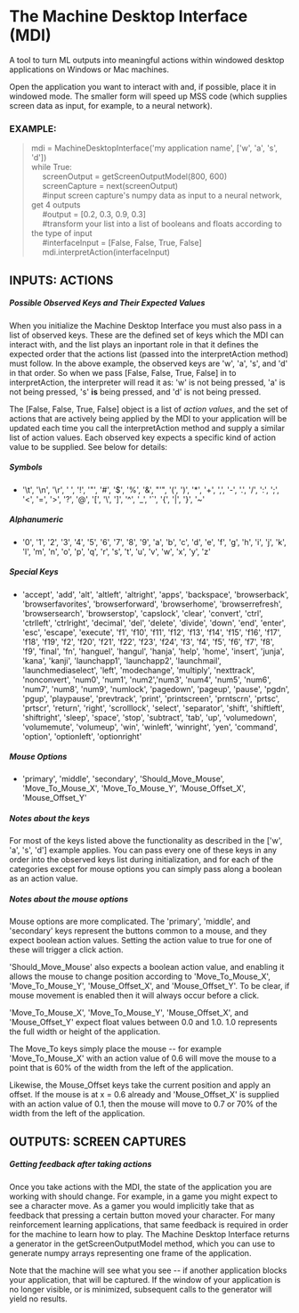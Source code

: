 # The Machine Desktop Interface (MDI)

A tool to turn ML outputs into meaningful actions within windowed desktop applications on Windows or Mac machines.

Open the application you want to interact with and, if possible, place it in windowed mode. The smaller form will speed up MSS code (which supplies screen data as input, for example, to a neural network).

### EXAMPLE:

> mdi = MachineDesktopInterface('my application name', ['w', 'a', 's', 'd'])  
> while True:  
> &nbsp;&nbsp;&nbsp;&nbsp; screenOutput = getScreenOutputModel(800, 600)  
> &nbsp;&nbsp;&nbsp;&nbsp; screenCapture = next(screenOutput)  
> &nbsp;&nbsp;&nbsp;&nbsp; \#input screen capture's numpy data as input to a neural network, get 4 outputs  
> &nbsp;&nbsp;&nbsp;&nbsp; \#output = [0.2, 0.3, 0.9, 0.3]  
> &nbsp;&nbsp;&nbsp;&nbsp; \#transform your list into a list of booleans and floats according to the type of input  
> &nbsp;&nbsp;&nbsp;&nbsp; \#interfaceInput = [False, False, True, False]  
> &nbsp;&nbsp;&nbsp;&nbsp; mdi.interpretAction(interfaceInput)  

## INPUTS: ACTIONS

##### Possible Observed Keys and Their Expected Values

When you initialize the Machine Desktop Interface you must also pass in a list of observed keys. These are the defined set of keys which the MDI can interact with, and the list plays an inportant role in that it defines the expected order that the actions list (passed into the interpretAction method) must follow. In the above example, the observed keys are 'w', 'a', 's', and 'd' in that order. So when we pass [False, False, True, False] in to interpretAction, the interpreter will read it as: 'w' is not being pressed, 'a' is not being pressed, 's' **is** being pressed, and 'd' is not being pressed.  
  
The [False, False, True, False] object is a list of *action values*, and the set of actions that are actively being applied by the MDI to your application will be updated each time you call the interpretAction method and supply a similar list of action values. Each observed key expects a specific kind of action value to be supplied. See below for details:

##### Symbols
* '\t', '\n', '\r', ' ', '!', '"', '#', '$', '%', '&', "'", '(', ')', '*', '+', ',', '-', '.', '/', ':', ';', '<', '=', '>', '?', '@', '[', '\\', ']', '^', '_', '`', '{', '|', '}', '~'
##### Alphanumeric
* '0', '1', '2', '3', '4', '5', '6', '7', '8', '9', 'a', 'b', 'c', 'd', 'e', 'f', 'g', 'h', 'i', 'j', 'k', 'l', 'm', 'n', 'o', 'p', 'q', 'r', 's', 't', 'u', 'v', 'w', 'x', 'y', 'z'
##### Special Keys
* 'accept', 'add', 'alt', 'altleft', 'altright', 'apps', 'backspace', 'browserback', 'browserfavorites', 'browserforward', 'browserhome', 'browserrefresh', 'browsersearch', 'browserstop', 'capslock', 'clear', 'convert', 'ctrl', 'ctrlleft', 'ctrlright', 'decimal', 'del', 'delete', 'divide', 'down', 'end', 'enter', 'esc', 'escape', 'execute', 'f1', 'f10', 'f11', 'f12', 'f13', 'f14', 'f15', 'f16', 'f17', 'f18', 'f19', 'f2', 'f20', 'f21', 'f22', 'f23', 'f24', 'f3', 'f4', 'f5', 'f6', 'f7', 'f8', 'f9', 'final', 'fn', 'hanguel', 'hangul', 'hanja', 'help', 'home', 'insert', 'junja', 'kana', 'kanji', 'launchapp1', 'launchapp2', 'launchmail', 'launchmediaselect', 'left', 'modechange', 'multiply', 'nexttrack', 'nonconvert', 'num0', 'num1', 'num2','num3', 'num4', 'num5', 'num6', 'num7', 'num8', 'num9', 'numlock', 'pagedown', 'pageup', 'pause', 'pgdn', 'pgup', 'playpause', 'prevtrack', 'print', 'printscreen', 'prntscrn', 'prtsc', 'prtscr', 'return', 'right', 'scrolllock', 'select', 'separator', 'shift', 'shiftleft', 'shiftright', 'sleep', 'space', 'stop', 'subtract', 'tab', 'up', 'volumedown', 'volumemute', 'volumeup', 'win', 'winleft', 'winright', 'yen', 'command', 'option', 'optionleft', 'optionright'
##### Mouse Options
* 'primary', 'middle', 'secondary', 'Should_Move_Mouse', 'Move_To_Mouse_X', 'Move_To_Mouse_Y', 'Mouse_Offset_X', 'Mouse_Offset_Y'  
  
##### Notes about the keys  
For most of the keys listed above the functionality as described in the ['w', 'a', 's', 'd'] example applies. You can pass every one of these keys in any order into the observed keys list during initialization, and for each of the categories except for mouse options you can simply pass along a boolean as an action value.  
  
##### Notes about the mouse options
Mouse options are more complicated. The 'primary', 'middle', and 'secondary' keys represent the buttons common to a mouse, and they expect boolean action values. Setting the action value to true for one of these will trigger a click action.  
  
'Should_Move_Mouse' also expects a boolean action value, and enabling it allows the mouse to change position according to 'Move_To_Mouse_X', 'Move_To_Mouse_Y', 'Mouse_Offset_X', and 'Mouse_Offset_Y'. To be clear, if mouse movement is enabled then it will always occur before a click.  
  
'Move_To_Mouse_X', 'Move_To_Mouse_Y', 'Mouse_Offset_X', and 'Mouse_Offset_Y' expect float values between 0.0 and 1.0. 1.0 represents the full width or height of the application.  
  
The Move_To keys simply place the mouse -- for example 'Move_To_Mouse_X' with an action value of 0.6 will move the mouse to a point that is 60% of the width from the left of the application.  
  
Likewise, the Mouse_Offset keys take the current position and apply an offset. If the mouse is at x = 0.6 already and 'Mouse_Offset_X' is supplied with an action value of 0.1, then the mouse will move to 0.7 or 70% of the width from the left of the application.

## OUTPUTS: SCREEN CAPTURES

##### Getting feedback after taking actions
Once you take actions with the MDI, the state of the application you are working with should change. For example, in a game you might expect to see a character move. As a gamer you would implicitly take that as feedback that pressing a certain button moved your character. For many reinforcement learning applications, that same feedback is required in order for the machine to learn how to play. The Machine Desktop Interface returns a generator in the getScreenOutputModel method, which you can use to generate numpy arrays representing one frame of the application.  
  
Note that the machine will see what you see -- if another application blocks your application, that will be captured. If the window of your application is no longer visible, or is minimized, subsequent calls to the generator will yield no results.
